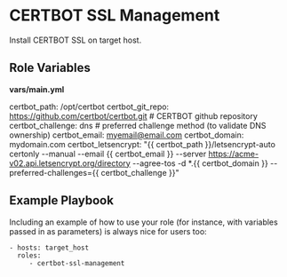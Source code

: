 CERTBOT SSL Management
=========

Install CERTBOT SSL on target host.

Role Variables
--------------

**vars/main.yml**

certbot_path: /opt/certbot
certbot_git_repo: https://github.com/certbot/certbot.git # CERTBOT github repository
certbot_challenge: dns # preferred challenge method (to validate DNS ownership)
certbot_email: myemail@email.com
certbot_domain: mydomain.com
certbot_letsencrypt: "{{ certbot_path }}/letsencrypt-auto certonly --manual --email {{ certbot_email }} --server https://acme-v02.api.letsencrypt.org/directory --agree-tos -d *.{{ certbot_domain }} --preferred-challenges={{ certbot_challenge }}"

Example Playbook
----------------

Including an example of how to use your role (for instance, with variables passed in as parameters) is always nice for users too:

    - hosts: target_host
      roles:
         - certbot-ssl-management
